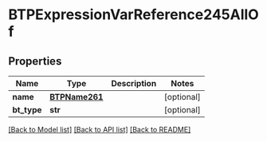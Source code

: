 # BTPExpressionVarReference245AllOf

## Properties
Name | Type | Description | Notes
------------ | ------------- | ------------- | -------------
**name** | [**BTPName261**](BTPName261.md) |  | [optional] 
**bt_type** | **str** |  | [optional] 

[[Back to Model list]](../README.md#documentation-for-models) [[Back to API list]](../README.md#documentation-for-api-endpoints) [[Back to README]](../README.md)


